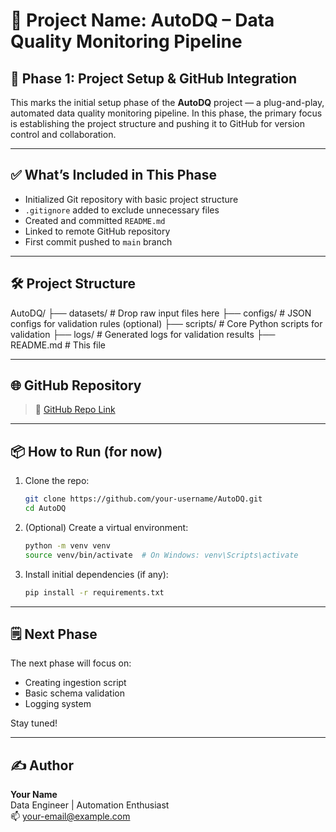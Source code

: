 # 🚀 Project Name: AutoDQ – Data Quality Monitoring Pipeline

## 📍 Phase 1: Project Setup & GitHub Integration

This marks the initial setup phase of the **AutoDQ** project — a plug-and-play, automated data quality monitoring pipeline. In this phase, the primary focus is establishing the project structure and pushing it to GitHub for version control and collaboration.

---

## ✅ What’s Included in This Phase

- Initialized Git repository with basic project structure
- `.gitignore` added to exclude unnecessary files
- Created and committed `README.md`
- Linked to remote GitHub repository
- First commit pushed to `main` branch

---

## 🛠️ Project Structure

AutoDQ/ ├── datasets/ # Drop raw input files here ├── configs/ # JSON configs for validation rules (optional) ├── scripts/ # Core Python scripts for validation ├── logs/ # Generated logs for validation results ├── README.md # This file


---

## 🌐 GitHub Repository

> 📌 [GitHub Repo Link](https://github.com/your-username/AutoDQ)

---

## 📦 How to Run (for now)

1. Clone the repo:
    ```bash
    git clone https://github.com/your-username/AutoDQ.git
    cd AutoDQ
    ```

2. (Optional) Create a virtual environment:
    ```bash
    python -m venv venv
    source venv/bin/activate  # On Windows: venv\Scripts\activate
    ```

3. Install initial dependencies (if any):
    ```bash
    pip install -r requirements.txt
    ```

---

## 🗒️ Next Phase

The next phase will focus on:
- Creating ingestion script
- Basic schema validation
- Logging system

Stay tuned!

---

## ✍️ Author

**Your Name**  
Data Engineer | Automation Enthusiast  
📫 [your-email@example.com](mailto:your-email@example.com)

